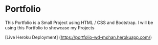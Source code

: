 # Portfolio

This Portfolio is a Small Project using HTML / CSS and Bootstrap. I will be using this Portfolio to showcase my Projects 



[Live Heroku Deployment] (https://portfolio-wd-mohan.herokuapp.com/)
